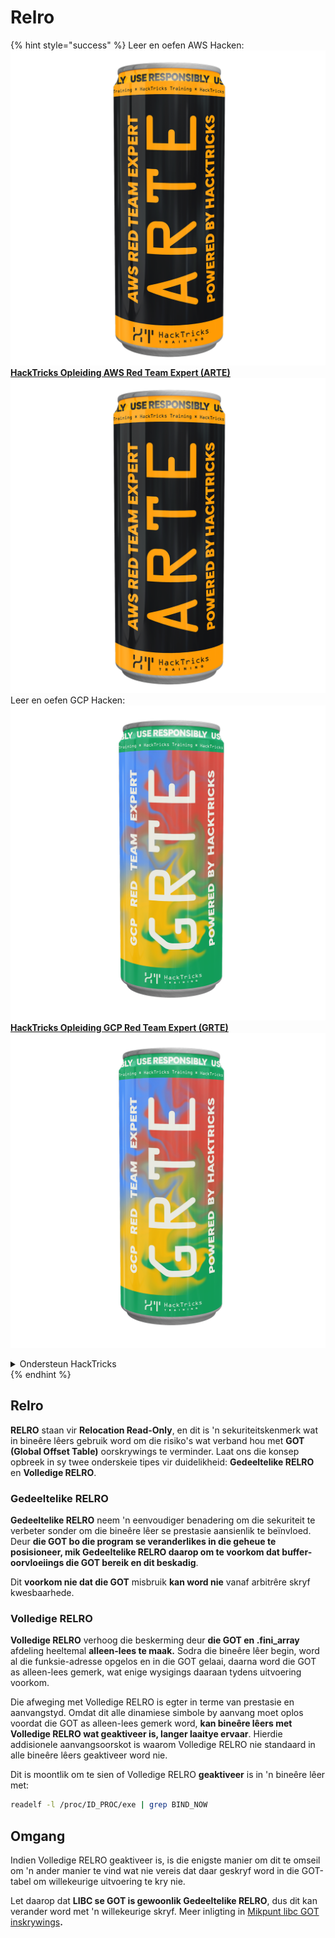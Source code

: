 # Relro

{% hint style="success" %}
Leer en oefen AWS Hacken: <img src="/.gitbook/assets/arte.png" alt="" data-size="line">[**HackTricks Opleiding AWS Red Team Expert (ARTE)**](https://training.hacktricks.xyz/courses/arte)<img src="/.gitbook/assets/arte.png" alt="" data-size="line">\
Leer en oefen GCP Hacken: <img src="/.gitbook/assets/grte.png" alt="" data-size="line">[**HackTricks Opleiding GCP Red Team Expert (GRTE)**<img src="/.gitbook/assets/grte.png" alt="" data-size="line">](https://training.hacktricks.xyz/courses/grte)

<details>

<summary>Ondersteun HackTricks</summary>

* Controleer de [**abonnementsplannen**](https://github.com/sponsors/carlospolop)!
* **Sluit aan bij de** 💬 [**Discord-groep**](https://discord.gg/hRep4RUj7f) of de [**telegramgroep**](https://t.me/peass) of **volg** ons op **Twitter** 🐦 [**@hacktricks\_live**](https://twitter.com/hacktricks\_live)**.**
* **Deel hacktrucs door PR's in te dienen bij de** [**HackTricks**](https://github.com/carlospolop/hacktricks) en [**HackTricks Cloud**](https://github.com/carlospolop/hacktricks-cloud) github-repos.

</details>
{% endhint %}

## Relro

**RELRO** staan vir **Relocation Read-Only**, en dit is 'n sekuriteitskenmerk wat in bineêre lêers gebruik word om die risiko's wat verband hou met **GOT (Global Offset Table)** oorskrywings te verminder. Laat ons die konsep opbreek in sy twee onderskeie tipes vir duidelikheid: **Gedeeltelike RELRO** en **Volledige RELRO**.

### **Gedeeltelike RELRO**

**Gedeeltelike RELRO** neem 'n eenvoudiger benadering om die sekuriteit te verbeter sonder om die bineêre lêer se prestasie aansienlik te beïnvloed. Deur **die GOT bo die program se veranderlikes in die geheue te posisioneer, mik Gedeeltelike RELRO daarop om te voorkom dat buffer-oorvloeiings die GOT bereik en dit beskadig**.&#x20;

Dit **voorkom nie dat die GOT** misbruik **kan word nie** vanaf arbitrêre skryf kwesbaarhede.

### **Volledige RELRO**

**Volledige RELRO** verhoog die beskerming deur **die GOT en .fini\_array** afdeling heeltemal **alleen-lees te maak.** Sodra die bineêre lêer begin, word al die funksie-adresse opgelos en in die GOT gelaai, daarna word die GOT as alleen-lees gemerk, wat enige wysigings daaraan tydens uitvoering voorkom.

Die afweging met Volledige RELRO is egter in terme van prestasie en aanvangstyd. Omdat dit alle dinamiese simbole by aanvang moet oplos voordat die GOT as alleen-lees gemerk word, **kan bineêre lêers met Volledige RELRO wat geaktiveer is, langer laaitye ervaar**. Hierdie addisionele aanvangsoorskot is waarom Volledige RELRO nie standaard in alle bineêre lêers geaktiveer word nie.

Dit is moontlik om te sien of Volledige RELRO **geaktiveer** is in 'n bineêre lêer met:
```bash
readelf -l /proc/ID_PROC/exe | grep BIND_NOW
```
## Omgang

Indien Volledige RELRO geaktiveer is, is die enigste manier om dit te omseil om 'n ander manier te vind wat nie vereis dat daar geskryf word in die GOT-tabel om willekeurige uitvoering te kry nie.

Let daarop dat **LIBC se GOT is gewoonlik Gedeeltelike RELRO**, dus dit kan verander word met 'n willekeurige skryf. Meer inligting in [Mikpunt libc GOT inskrywings](https://github.com/nobodyisnobody/docs/blob/main/code.execution.on.last.libc/README.md#1---targetting-libc-got-entries)**.**
